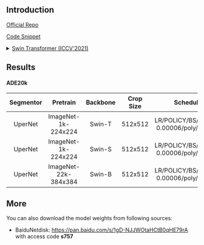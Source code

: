 ## Introduction

<a href="https://github.com/microsoft/Swin-Transformer">Official Repo</a>

<a href="https://github.com/SegmentationBLWX/sssegmentation/blob/main/ssseg/modules/models/backbones/swin.py">Code Snippet</a>

<details>
<summary align="left"><a href="https://arxiv.org/pdf/2103.14030.pdf">Swin Transformer (ICCV'2021)</a></summary>

```latex
@article{liu2021Swin,
    title={Swin Transformer: Hierarchical Vision Transformer using Shifted Windows},
    author={Liu, Ze and Lin, Yutong and Cao, Yue and Hu, Han and Wei, Yixuan and Zhang, Zheng and Lin, Stephen and Guo, Baining},
    journal={arXiv preprint arXiv:2103.14030},
    year={2021}
}
```

</details>


## Results

#### ADE20k
| Segmentor     | Pretrain               | Backbone    | Crop Size  | Schedule                                | Train/Eval Set  | mIoU   | Download                                                                                                                                                                                                                                                                                                                                                                                    |
| :-:           | :-:                    | :-:         | :-:        | :-:                                     | :-:             | :-:    | :-:                                                                                                                                                                                                                                                                                                                                                                                         |
| UperNet       | ImageNet-1k-224x224    | Swin-T      | 512x512    | LR/POLICY/BS/EPOCH: 0.00006/poly/16/130 | train/val       | 44.58% | [cfg](https://raw.githubusercontent.com/SegmentationBLWX/sssegmentation/main/ssseg/configs/upernet/upernet_swintiny_ade20k.py) &#124; [model](https://github.com/SegmentationBLWX/modelstore/releases/download/ssseg_swin/upernet_swintiny_ade20k_train.pth) &#124; [log](https://github.com/SegmentationBLWX/modelstore/releases/download/ssseg_swin/upernet_swintiny_ade20k_train.log)    |
| UperNet       | ImageNet-1k-224x224    | Swin-S      | 512x512    | LR/POLICY/BS/EPOCH: 0.00006/poly/16/130 | train/val       | 48.39% | [cfg](https://raw.githubusercontent.com/SegmentationBLWX/sssegmentation/main/ssseg/configs/upernet/upernet_swinsmall_ade20k.py) &#124; [model](https://github.com/SegmentationBLWX/modelstore/releases/download/ssseg_swin/upernet_swinsmall_ade20k_train.pth) &#124; [log](https://github.com/SegmentationBLWX/modelstore/releases/download/ssseg_swin/upernet_swinsmall_ade20k_train.log) |
| UperNet       | ImageNet-22k-384x384   | Swin-B      | 512x512    | LR/POLICY/BS/EPOCH: 0.00006/poly/16/130 | train/val       | 51.02% | [cfg](https://raw.githubusercontent.com/SegmentationBLWX/sssegmentation/main/ssseg/configs/upernet/upernet_swinbase_ade20k.py) &#124; [model](https://github.com/SegmentationBLWX/modelstore/releases/download/ssseg_swin/upernet_swinbase_ade20k_train.pth) &#124; [log](https://github.com/SegmentationBLWX/modelstore/releases/download/ssseg_swin/upernet_swinbase_ade20k_train.log)    |


## More
You can also download the model weights from following sources:
- BaiduNetdisk: https://pan.baidu.com/s/1gD-NJJWOtaHCtB0qHE79rA with access code **s757**